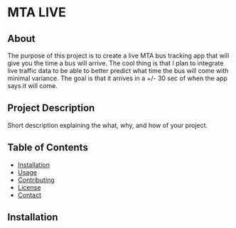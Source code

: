 # MTA LIVE

## About
The purpose of this project is to create a live MTA bus tracking app that will give you the time a bus will arrive. The cool thing is that I plan to integrate live traffic data to be able to better predict what time the bus will come with minimal variance. The goal is that it arrives in a +/- 30 sec of when the app says it will come.

## Project Description
Short description explaining the what, why, and how of your project.

## Table of Contents
- [Installation](#installation)
- [Usage](#usage)
- [Contributing](#contributing)
- [License](#license)
- [Contact](#contact)

## Installation
